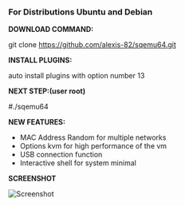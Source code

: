 
### For Distributions Ubuntu and Debian

**DOWNLOAD COMMAND:** 

git clone https://github.com/alexis-82/sqemu64.git


**INSTALL PLUGINS:**

auto install plugins with option number 13

**NEXT STEP:(user root)** 

#./sqemu64

**NEW FEATURES:**
- MAC Address Random for multiple networks
- Options kvm for high performance of the vm
- USB connection function
- Interactive shell for system minimal

**SCREENSHOT**

![Screenshot](https://drive.google.com/file/d/1WwsVXO1foTBTys3Y2LGILzXfr6UyHqD8/view)


